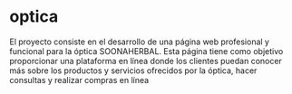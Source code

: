 # optica
El proyecto consiste en el desarrollo de una página web profesional y funcional para la óptica SOONAHERBAL. Esta página tiene como objetivo proporcionar una plataforma en línea donde los clientes puedan conocer más sobre los productos y servicios ofrecidos por la óptica, hacer consultas y realizar compras en línea
